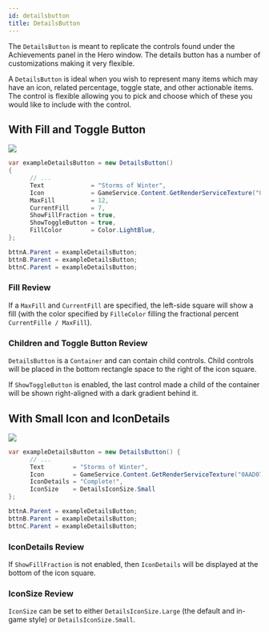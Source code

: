 ```yaml
---
id: detailsbutton
title: DetailsButton
---
```


The `DetailsButton` is meant to replicate the controls found under the Achievements panel in the Hero window.  The details button has a number of customizations making it very flexible.

A `DetailsButton` is ideal when you wish to represent many items which may have an icon, related percentage, toggle state, and other actionable items.  The control is flexible allowing you to pick and choose which of these you would like to include with the control.

## With Fill and Toggle Button

<img src="/img/docs/controls/detailsbutton-1.png" />

```cs
var exampleDetailsButton = new DetailsButton() 
{
      // ...
      Text             = "Storms of Winter",
      Icon             = GameService.Content.GetRenderServiceTexture("0AAD072E707AE02AE1B9984FD8BCE1A113E759B7/2221432"),
      MaxFill          = 12,
      CurrentFill      = 7,
      ShowFillFraction = true,
      ShowToggleButton = true,
      FillColor        = Color.LightBlue,
};

bttnA.Parent = exampleDetailsButton;
bttnB.Parent = exampleDetailsButton;
bttnC.Parent = exampleDetailsButton;
```

### Fill Review

If a `MaxFill` and `CurrentFill` are specified, the left-side square will show a fill (with the color specified by `FilleColor` filling the fractional percent `CurrentFille / MaxFill`).

### Children and Toggle Button Review

`DetailsButton` is a `Container` and can contain child controls.  Child controls will be placed in the bottom rectangle  space to the right of the icon square.

If `ShowToggleButton` is enabled, the last control made a child of the container will be shown right-aligned with a dark gradient behind it.

## With Small Icon and IconDetails

<img src="/img/docs/controls/detailsbutton-2.png" />

```cs
var exampleDetailsButton = new DetailsButton() {
      // ...
      Text        = "Storms of Winter",
      Icon        = GameService.Content.GetRenderServiceTexture("0AAD072E707AE02AE1B9984FD8BCE1A113E759B7/2221432"),
      IconDetails = "Complete!",
      IconSize    = DetailsIconSize.Small
};

bttnA.Parent = exampleDetailsButton;
bttnB.Parent = exampleDetailsButton;
bttnC.Parent = exampleDetailsButton;
```

### IconDetails Review

If `ShowFillFraction` is not enabled, then `IconDetails` will be displayed at the bottom of the icon square.

### IconSize Review

`IconSize` can be set to either `DetailsIconSize.Large` (the default and in-game style) or `DetailsIconSize.Small`.